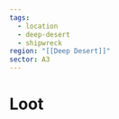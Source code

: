 ```yaml
---
tags:
  - location
  - deep-desert
  - shipwreck
region: "[[Deep Desert]]"
sector: A3
---
```

# Loot
